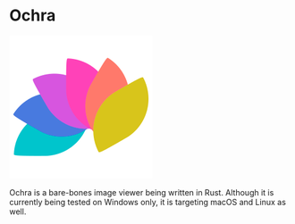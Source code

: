 # Ochra

<img src='assets/icon.png'><img>

Ochra is a bare-bones image viewer being written in Rust. Although it is currently being tested on Windows only, it is targeting macOS and Linux as well.